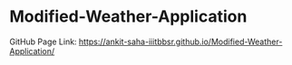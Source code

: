 # Modified-Weather-Application
GitHub Page Link: https://ankit-saha-iiitbbsr.github.io/Modified-Weather-Application/
